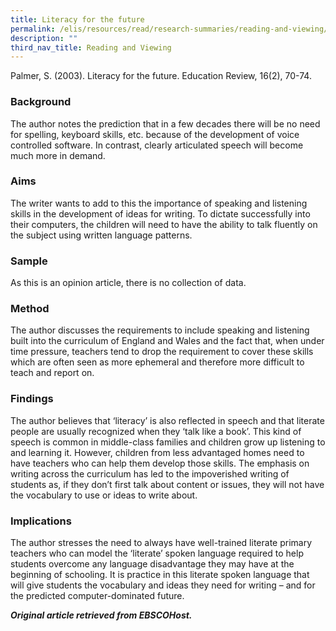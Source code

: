 ```yaml
---
title: Literacy for the future
permalink: /elis/resources/read/research-summaries/reading-and-viewing/literacy-for-the-future/
description: ""
third_nav_title: Reading and Viewing
---
```

Palmer, S. (2003). Literacy for the future. Education Review, 16(2), 70-74.

### Background

The author notes the prediction that in a few decades there will be no need for spelling, keyboard skills, etc. because of the development of voice controlled software. In contrast, clearly articulated speech will become much more in demand.

### Aims

The writer wants to add to this the importance of speaking and listening skills in the development of ideas for writing. To dictate successfully into their computers, the children will need to have the ability to talk fluently on the subject using written language patterns.

### Sample

As this is an opinion article, there is no collection of data.

### Method

The author discusses the requirements to include speaking and listening built into the curriculum of England and Wales and the fact that, when under time pressure, teachers tend to drop the requirement to cover these skills which are often seen as more ephemeral and therefore more difficult to teach and report on.

### Findings

The author believes that ‘literacy’ is also reflected in speech and that literate people are usually recognized when they ‘talk like a book’. This kind of speech is common in middle-class families and children grow up listening to and learning it. However, children from less advantaged homes need to have teachers who can help them develop those skills. The emphasis on writing across the curriculum has led to the impoverished writing of students as, if they don’t first talk about content or issues, they will not have the vocabulary to use or ideas to write about.

### Implications

The author stresses the need to always have well-trained literate primary teachers who can model the ‘literate’ spoken language required to help students overcome any language disadvantage they may have at the beginning of schooling. It is practice in this literate spoken language that will give students the vocabulary and ideas they need for writing – and for the predicted computer-dominated future.


_**Original article retrieved from EBSCOHost.**_  
